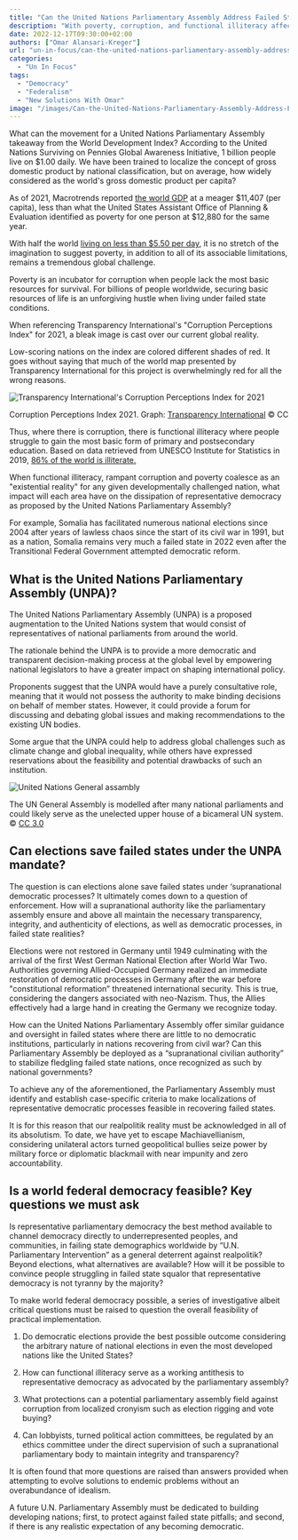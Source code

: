 ```yaml
---
title: "Can the United Nations Parliamentary Assembly Address Failed State Realities?"
description: "With poverty, corruption, and functional illiteracy affecting many nations, can the UN Parliamentary Assembly's proposal for representative democracy succeed?"
date: 2022-12-17T09:30:00+02:00
authors: ["Omar Alansari-Kreger"]
url: "un-in-focus/can-the-united-nations-parliamentary-assembly-address-failed-state-realities"
categories:
  - "Un In Focus"
tags:
  - "Democracy"
  - "Federalism"
  - "New Solutions With Omar"
image: "/images/Can-the-United-Nations-Parliamentary-Assembly-Address-Failed-State-Realities-.jpg"
---
```

What can the movement for a United Nations Parliamentary Assembly takeaway from the World Development Index? According to the United Nations Surviving on Pennies Global Awareness Initiative, 1 billion people live on $1.00 daily. We have been trained to localize the concept of gross domestic product by national classification, but on average, how widely considered as the world's gross domestic product per capita?

As of 2021, Macrotrends reported [the world GDP](https://www.macrotrends.net/countries/WLD/world/gdp-gross-domestic-product) at a meager $11,407 (per capita), less than what the United States Assistant Office of Planning & Evaluation identified as poverty for one person at $12,880 for the same year.

With half the world [living on less than $5.50 per day](https://www.worldbank.org/en/news/press-release/2018/10/17/nearly-half-the-world-lives-on-less-than-550-a-day), it is no stretch of the imagination to suggest poverty, in addition to all of its associable limitations, remains a tremendous global challenge.

Poverty is an incubator for corruption when people lack the most basic resources for survival. For billions of people worldwide, securing basic resources of life is an unforgiving hustle when living under failed state conditions.

When referencing Transparency International's "Corruption Perceptions Index" for 2021, a bleak image is cast over our current global reality.

Low-scoring nations on the index are colored different shades of red. It goes without saying that much of the world map presented by Transparency International for this project is overwhelmingly red for all the wrong reasons.

![Transparency International's Corruption Perceptions Index for 2021](/images/CORRUPTION-PERCEPTIONS-INDEX-2021-1024x654.jpg)

Corruption Perceptions Index 2021. Graph: [Transparency International](https://www.transparency.org/en/cpi/2021) © CC


Thus, where there is corruption, there is functional illiteracy where people struggle to gain the most basic form of primary and postsecondary education. Based on data retrieved from UNESCO Institute for Statistics in 2019, [86% of the world is illiterate.](https://en.unesco.org/sites/default/files/ild-2021-fact-sheet.pdf)

When functional illiteracy, rampant corruption and poverty coalesce as an "existential reality" for any given developmentally challenged nation, what impact will each area have on the dissipation of representative democracy as proposed by the United Nations Parliamentary Assembly?

For example, Somalia has facilitated numerous national elections since 2004 after years of lawless chaos since the start of its civil war in 1991, but as a nation, Somalia remains very much a failed state in 2022 even after the Transitional Federal Government attempted democratic reform.

## **What is the United Nations Parliamentary Assembly (UNPA)?**

The United Nations Parliamentary Assembly (UNPA) is a proposed augmentation to the United Nations system that would consist of representatives of national parliaments from around the world.

The rationale behind the UNPA is to provide a more democratic and transparent decision-making process at the global level by empowering national legislators to have a greater impact on shaping international policy.

Proponents suggest that the UNPA would have a purely consultative role, meaning that it would not possess the authority to make binding decisions on behalf of member states. However, it could provide a forum for discussing and debating global issues and making recommendations to the existing UN bodies.

Some argue that the UNPA could help to address global challenges such as climate change and global inequality, while others have expressed reservations about the feasibility and potential drawbacks of such an institution.

![United Nations General assambly ](/images/United-Nations-Parliamentary-Assembly--1024x670.jpg)

The UN General Assembly is modelled after many national parliaments and could likely serve as the unelected upper house of a bicameral UN system. © [CC 3.0](https://creativecommons.org/licenses/by/3.0/br/deed.en)


## **Can elections save failed states under the UNPA mandate?**

The question is can elections alone save failed states under ‘supranational democratic processes? It ultimately comes down to a question of enforcement. How will a supranational authority like the parliamentary assembly ensure and above all maintain the necessary transparency, integrity, and authenticity of elections, as well as democratic processes, in failed state realities?

Elections were not restored in Germany until 1949 culminating with the arrival of the first West German National Election after World War Two. Authorities governing Allied-Occupied Germany realized an immediate restoration of democratic processes in Germany after the war before "constitutional reformation” threatened international security. This is true, considering the dangers associated with neo-Nazism. Thus, the Allies effectively had a large hand in creating the Germany we recognize today.

How can the United Nations Parliamentary Assembly offer similar guidance and oversight in failed states where there are little to no democratic institutions, particularly in nations recovering from civil war? Can this Parliamentary Assembly be deployed as a “supranational civilian authority” to stabilize fledgling failed state nations, once recognized as such by national governments?

To achieve any of the aforementioned, the Parliamentary Assembly must identify and establish case-specific criteria to make localizations of representative democratic processes feasible in recovering failed states.

It is for this reason that our realpolitik reality must be acknowledged in all of its absolutism. To date, we have yet to escape Machiavellianism, considering unilateral actors turned geopolitical bullies seize power by military force or diplomatic blackmail with near impunity and zero accountability.

## **Is a world federal democracy feasible? Key questions we must ask**

Is representative parliamentary democracy the best method available to channel democracy directly to underrepresented peoples, and communities, in failing state demographics worldwide by “U.N. Parliamentary Intervention” as a general deterrent against realpolitik? Beyond elections, what alternatives are available? How will it be possible to convince people struggling in failed state squalor that representative democracy is not tyranny by the majority?

To make world federal democracy possible, a series of investigative albeit critical questions must be raised to question the overall feasibility of practical implementation.

1. Do democratic elections provide the best possible outcome considering the arbitrary nature of national elections in even the most developed nations like the United States?

2. How can functional illiteracy serve as a working antithesis to representative democracy as advocated by the parliamentary assembly?

3. What protections can a potential parliamentary assembly field against corruption from localized cronyism such as election rigging and vote buying?

4. Can lobbyists, turned political action committees, be regulated by an ethics committee under the direct supervision of such a supranational parliamentary body to maintain integrity and transparency?

It is often found that more questions are raised than answers provided when attempting to evolve solutions to endemic problems without an overabundance of idealism.

A future U.N. Parliamentary Assembly must be dedicated to building developing nations; first, to protect against failed state pitfalls; and second, if there is any realistic expectation of any becoming democratic.
